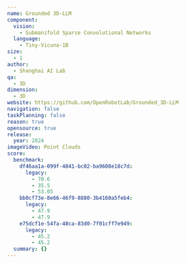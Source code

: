 ```yaml
---
name: Grounded 3D-LLM
component:
  vision:
    - Submanifold Sparse Convolutional Networks
  language:
    - Tiny-Vicuna-1B
size:
  - 1
author:
  - Shanghai AI Lab
qa:
  - 3D
dimension:
  - 3D
website: https://github.com/OpenRobotLab/Grounded_3D-LLM
navigation: false
taskPlanning: false
reason: true
opensource: true
release:
  year: 2024
imageVideo: Point Clouds
score:
  benchmark:
    df46aa1a-099f-4841-bc02-ba9608e18c7d:
      legacy:
        - 70.6
        - 35.5
        - 53.05
    bb0cf73e-8e66-46f9-8880-3b4160a5feb4:
      legacy:
        - 47.9
        - 47.9
    e75dcf1e-54fa-48ca-83d0-7f01cff7e949:
      legacy:
        - 45.2
        - 45.2
  summary: {}
---
```

